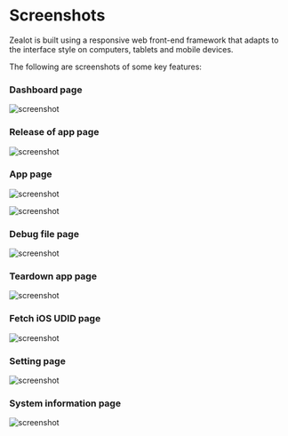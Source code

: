 # Screenshots

Zealot is built using a responsive web front-end framework that adapts to the interface style on computers, tablets and mobile devices.

The following are screenshots of some key features:

### Dashboard page

![screenshot](/img/screenshot/product-1.png)

### Release of app page

![screenshot](/img/screenshot/product-2.png)


### App page

![screenshot](/img/screenshot/product-3-1.png)


![screenshot](/img/screenshot/product-3-2.png)

### Debug file page

![screenshot](/img/screenshot/product-4.png)

### Teardown app page

![screenshot](/img/screenshot/product-5.png)

### Fetch iOS UDID page

![screenshot](/img/screenshot/product-6.png)

### Setting page

![screenshot](/img/screenshot/product-7.png)

### System information page

![screenshot](/img/screenshot/product-8.png)
